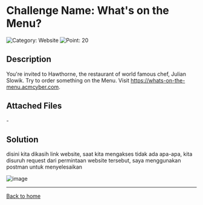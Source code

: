 # Challenge Name: What's on the Menu?

![Category: Website](https://img.shields.io/badge/Category-challenge-lightgrey.svg)
![Point: 20](https://img.shields.io/badge/Score-20-brightgreen.svg)

## Description

You're invited to Hawthorne, the restaurant of world famous chef, Julian Slowik. Try to order something on the Menu. Visit https://whats-on-the-menu.acmcyber.com.

## Attached Files

\-

## Solution

disini kita dikasih link website, saat kita mengakses tidak ada apa-apa, kita disuruh request dari permintaan website tersebut, saya menggunakan postman untuk menyelesaikan

![image](https://cdn.discordapp.com/attachments/1080821742722883684/1080827071355432960/Screen_Shot_2023-03-02_at_19.20.39.png)

---

[Back to home](/2023/After%20Dark%20Winter/)
